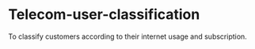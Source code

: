 # Telecom-user-classification
To classify customers according to their internet usage and subscription.

